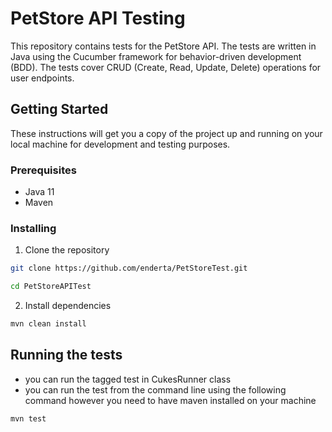 # PetStore API Testing

This repository contains tests for the PetStore API. The tests are written in Java using the Cucumber framework for behavior-driven development (BDD). The tests cover CRUD (Create, Read, Update, Delete) operations for user endpoints.

## Getting Started

These instructions will get you a copy of the project up and running on your local machine for development and testing purposes.

### Prerequisites

- Java 11
- Maven

### Installing

1. Clone the repository
```bash
git clone https://github.com/enderta/PetStoreTest.git

cd PetStoreAPITest
```

2. Install dependencies
```bash
mvn clean install
```

## Running the tests
- you can run the tagged test in CukesRunner class
- you can run the test from the command line using the following command however you need to have maven installed on your machine
```bash
mvn test
```
